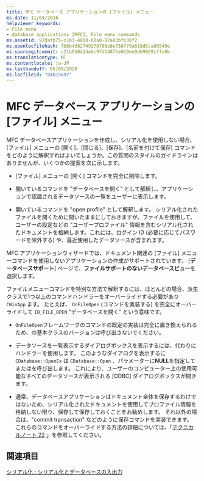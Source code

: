 ```yaml
---
title: MFC データベース アプリケーションの [ファイル] メニュー
ms.date: 11/04/2016
helpviewer_keywords:
- File menu
- database applications [MFC], File menu commands
ms.assetid: 92dafb75-c1b3-4860-80a0-87a83bfc36f2
ms.openlocfilehash: fbbb4382749278708e8e758f79a618d5cad0549e
ms.sourcegitcommit: c21b05042debc97d14875e019ee9d698691ffc0b
ms.translationtype: MT
ms.contentlocale: ja-JP
ms.lasthandoff: 06/09/2020
ms.locfileid: "84615697"
---
```

# <a name="file-menu-in-an-mfc-database-application"></a>MFC データベース アプリケーションの [ファイル] メニュー

MFC データベースアプリケーションを作成し、シリアル化を使用しない場合、[ファイル] メニューの [開く]、[閉じる]、[保存]、[名前を付けて保存] コマンドをどのように解釈すればよいでしょうか。この質問のスタイルのガイドラインはありませんが、いくつかの提案を次に示します。

- [ファイル] メニューの [開く] コマンドを完全に削除します。

- 開いているコマンドを "データベースを開く" として解釈し、アプリケーションで認識されるデータソースの一覧をユーザーに表示します。

- 開いているコマンドを "open profile" として解釈します。 シリアル化されたファイルを開くために開いたままにしておきますが、ファイルを使用して、ユーザーの設定などの "ユーザープロファイル" 情報を含むシリアル化されたドキュメントを格納します。これには、ログイン ID (必要に応じてパスワードを除外する) や、最近使用したデータソースが含まれます。

MFC アプリケーションウィザードでは、ドキュメント関連の [ファイル] メニューコマンドを使用しないアプリケーションの作成がサポートされています。 [**データベースサポート**] ページで、**ファイルサポートのないデータベースビュー**を選択します。

ファイルメニューコマンドを特別な方法で解釈するには、ほとんどの場合、派生クラスで1つ以上のコマンドハンドラーをオーバーライドする必要があり `CWinApp` ます。 たとえば、 `OnFileOpen` (コマンドを実装する) を完全にオーバーライドして `ID_FILE_OPEN` "データベースを開く" という意味です。

- `OnFileOpen`フレームワークのコマンドの既定の実装は完全に置き換えられるため、の基本クラスのバージョンは呼び出さないでください。

- データソースを一覧表示するダイアログボックスを表示するには、代わりにハンドラーを使用します。 このようなダイアログを表示するに `CDatabase::OpenEx` は `CDatabase::Open` 、パラメーターに**NULL**を指定してまたはを呼び出します。 これにより、ユーザーのコンピューター上の使用可能なすべてのデータソースが表示される [ODBC] ダイアログボックスが開きます。

- 通常、データベースアプリケーションはドキュメント全体を保存するわけではないため、シリアル化されたドキュメントを使用してプロファイル情報を格納しない限り、保存して保存しておくことをお勧めします。 それ以外の場合は、"commit transaction" などのように保存コマンドを実装できます。 これらのコマンドをオーバーライドする方法の詳細については、「[テクニカルノート 22](tn022-standard-commands-implementation.md) 」を参照してください。

## <a name="see-also"></a>関連項目

[シリアル化 : シリアル化とデータベースの入出力](serialization-serialization-vs-database-input-output.md)
